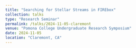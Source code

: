 ```yaml
---
title: "Searching for Stellar Streams in FIREbox"
collection: talks
type: "Research Seminar"
permalink: /talks/2024-11-05-claremont
venue: "Pomona College Undergraduate Research Symposium"
date: 2024-11-05
location: "Claremont, CA"
---
```


<!-- This is a description of your conference proceedings talk, note the different field in type. You can put anything in this field. -->

